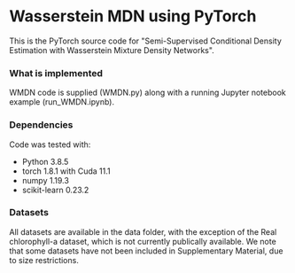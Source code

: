 # Wasserstein MDN using PyTorch
This is the PyTorch source code for "Semi-Supervised Conditional Density Estimation with Wasserstein Mixture Density Networks". 

### What is implemented
WMDN code is supplied (WMDN.py) along with a running Jupyter notebook example (run_WMDN.ipynb).

### Dependencies
Code was tested with:
- Python 3.8.5
- torch 1.8.1 with Cuda 11.1
- numpy 1.19.3
- scikit-learn 0.23.2

### Datasets
All datasets are available in the data folder, with the exception of the Real chlorophyll-a dataset, which is not currently publically available. 
We note that some datasets have not been included in Supplementary Material, due to size restrictions.